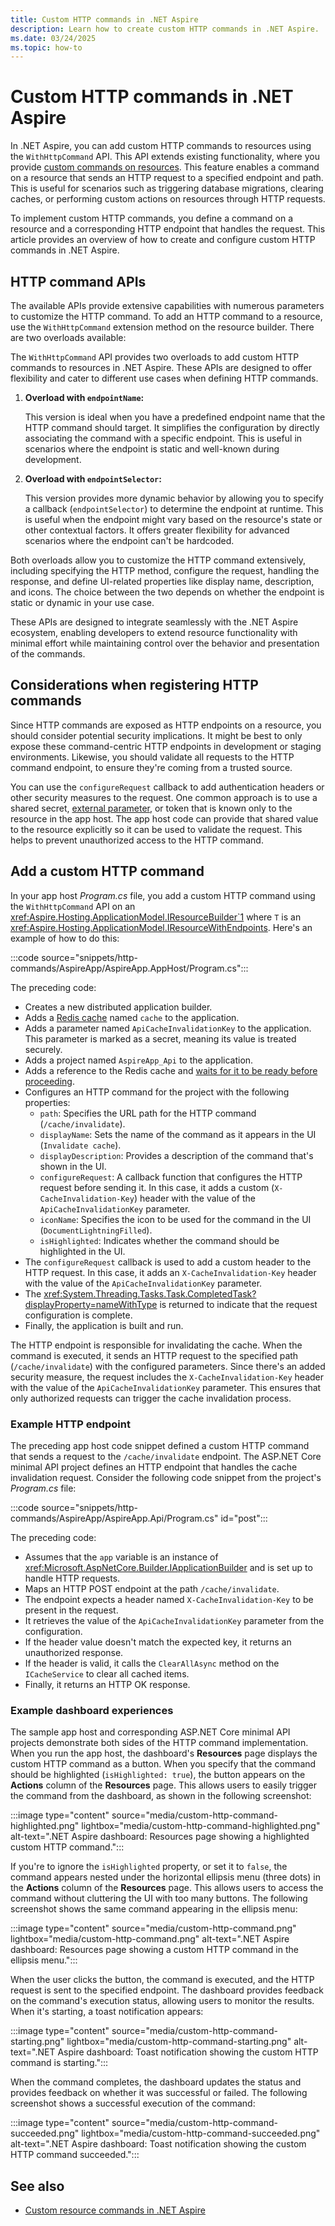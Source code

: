 ```yaml
---
title: Custom HTTP commands in .NET Aspire
description: Learn how to create custom HTTP commands in .NET Aspire.
ms.date: 03/24/2025
ms.topic: how-to
---
```


# Custom HTTP commands in .NET Aspire

In .NET Aspire, you can add custom HTTP commands to resources using the `WithHttpCommand` API. This API extends existing functionality, where you provide [custom commands on resources](custom-resource-commands.md). This feature enables a command on a resource that sends an HTTP request to a specified endpoint and path. This is useful for scenarios such as triggering database migrations, clearing caches, or performing custom actions on resources through HTTP requests.

To implement custom HTTP commands, you define a command on a resource and a corresponding HTTP endpoint that handles the request. This article provides an overview of how to create and configure custom HTTP commands in .NET Aspire.

## HTTP command APIs

The available APIs provide extensive capabilities with numerous parameters to customize the HTTP command. To add an HTTP command to a resource, use the `WithHttpCommand` extension method on the resource builder. There are two overloads available:

<!-- TODO: Replace with xref when available... -->

The `WithHttpCommand` API provides two overloads to add custom HTTP commands to resources in .NET Aspire. These APIs are designed to offer flexibility and cater to different use cases when defining HTTP commands.

1. **Overload with `endpointName`:**

    This version is ideal when you have a predefined endpoint name that the HTTP command should target. It simplifies the configuration by directly associating the command with a specific endpoint. This is useful in scenarios where the endpoint is static and well-known during development.

1. **Overload with `endpointSelector`:**

    This version provides more dynamic behavior by allowing you to specify a callback (`endpointSelector`) to determine the endpoint at runtime. This is useful when the endpoint might vary based on the resource's state or other contextual factors. It offers greater flexibility for advanced scenarios where the endpoint can't be hardcoded.

Both overloads allow you to customize the HTTP command extensively, including specifying the HTTP method, configure the request, handling the response, and define UI-related properties like display name, description, and icons. The choice between the two depends on whether the endpoint is static or dynamic in your use case.

These APIs are designed to integrate seamlessly with the .NET Aspire ecosystem, enabling developers to extend resource functionality with minimal effort while maintaining control over the behavior and presentation of the commands.

## Considerations when registering HTTP commands

Since HTTP commands are exposed as HTTP endpoints on a resource, you should consider potential security implications. It might be best to only expose these command-centric HTTP endpoints in development or staging environments. Likewise, you should validate all requests to the HTTP command endpoint, to ensure they're coming from a trusted source.

You can use the `configureRequest` callback to add authentication headers or other security measures to the request. One common approach is to use a shared secret, [external parameter](external-parameters.md), or token that is known only to the resource in the app host. The app host code can provide that shared value to the resource explicitly so it can be used to validate the request. This helps to prevent unauthorized access to the HTTP command.

## Add a custom HTTP command

In your app host _Program.cs_ file, you add a custom HTTP command using the `WithHttpCommand` API on an <xref:Aspire.Hosting.ApplicationModel.IResourceBuilder`1> where `T` is an <xref:Aspire.Hosting.ApplicationModel.IResourceWithEndpoints>. Here's an example of how to do this:

:::code source="snippets/http-commands/AspireApp/AspireApp.AppHost/Program.cs":::

The preceding code:

- Creates a new distributed application builder.
- Adds a [Redis cache](../caching/stackexchange-redis-integration.md) named `cache` to the application.
- Adds a parameter named `ApiCacheInvalidationKey` to the application. This parameter is marked as a secret, meaning its value is treated securely.
- Adds a project named `AspireApp_Api` to the application.
- Adds a reference to the Redis cache and [waits for it to be ready before proceeding](app-host-overview.md#waiting-for-resources).
- Configures an HTTP command for the project with the following properties:
  - `path`: Specifies the URL path for the HTTP command (`/cache/invalidate`).
  - `displayName`: Sets the name of the command as it appears in the UI (`Invalidate cache`).
  - `displayDescription`: Provides a description of the command that's shown in the UI.
  - `configureRequest`: A callback function that configures the HTTP request before sending it. In this case, it adds a custom (`X-CacheInvalidation-Key`) header with the value of the `ApiCacheInvalidationKey` parameter.
  - `iconName`: Specifies the icon to be used for the command in the UI (`DocumentLightningFilled`).
  - `isHighlighted`: Indicates whether the command should be highlighted in the UI.
- The `configureRequest` callback is used to add a custom header to the HTTP request. In this case, it adds an `X-CacheInvalidation-Key` header with the value of the `ApiCacheInvalidationKey` parameter.
- The <xref:System.Threading.Tasks.Task.CompletedTask?displayProperty=nameWithType> is returned to indicate that the request configuration is complete.
- Finally, the application is built and run.

The HTTP endpoint is responsible for invalidating the cache. When the command is executed, it sends an HTTP request to the specified path (`/cache/invalidate`) with the configured parameters. Since there's an added security measure, the request includes the `X-CacheInvalidation-Key` header with the value of the `ApiCacheInvalidationKey` parameter. This ensures that only authorized requests can trigger the cache invalidation process.

### Example HTTP endpoint

The preceding app host code snippet defined a custom HTTP command that sends a request to the `/cache/invalidate` endpoint. The ASP.NET Core minimal API project defines an HTTP endpoint that handles the cache invalidation request. Consider the following code snippet from the project's _Program.cs_ file:

:::code source="snippets/http-commands/AspireApp/AspireApp.Api/Program.cs" id="post":::

The preceding code:

- Assumes that the `app` variable is an instance of <xref:Microsoft.AspNetCore.Builder.IApplicationBuilder> and is set up to handle HTTP requests.
- Maps an HTTP POST endpoint at the path `/cache/invalidate`.
- The endpoint expects a header named `X-CacheInvalidation-Key` to be present in the request.
- It retrieves the value of the `ApiCacheInvalidationKey` parameter from the configuration.
- If the header value doesn't match the expected key, it returns an unauthorized response.
- If the header is valid, it calls the `ClearAllAsync` method on the `ICacheService` to clear all cached items.
- Finally, it returns an HTTP OK response.

### Example dashboard experiences

The sample app host and corresponding ASP.NET Core minimal API projects demonstrate both sides of the HTTP command implementation. When you run the app host, the dashboard's **Resources** page displays the custom HTTP command as a button. When you specify that the command should be highlighted (`isHighlighted: true`), the button appears on the **Actions** column of the **Resources** page. This allows users to easily trigger the command from the dashboard, as shown in the following screenshot:

:::image type="content" source="media/custom-http-command-highlighted.png" lightbox="media/custom-http-command-highlighted.png" alt-text=".NET Aspire dashboard: Resources page showing a highlighted custom HTTP command.":::

If you're to ignore the `isHighlighted` property, or set it to `false`, the command appears nested under the horizontal ellipsis menu (three dots) in the **Actions** column of the **Resources** page. This allows users to access the command without cluttering the UI with too many buttons. The following screenshot shows the same command appearing in the ellipsis menu:

:::image type="content" source="media/custom-http-command.png" lightbox="media/custom-http-command.png" alt-text=".NET Aspire dashboard: Resources page showing a custom HTTP command in the ellipsis menu.":::

When the user clicks the button, the command is executed, and the HTTP request is sent to the specified endpoint. The dashboard provides feedback on the command's execution status, allowing users to monitor the results. When it's starting, a toast notification appears:

:::image type="content" source="media/custom-http-command-starting.png" lightbox="media/custom-http-command-starting.png" alt-text=".NET Aspire dashboard: Toast notification showing the custom HTTP command is starting.":::

When the command completes, the dashboard updates the status and provides feedback on whether it was successful or failed. The following screenshot shows a successful execution of the command:

:::image type="content" source="media/custom-http-command-succeeded.png" lightbox="media/custom-http-command-succeeded.png" alt-text=".NET Aspire dashboard: Toast notification showing the custom HTTP command succeeded.":::

## See also

- [Custom resource commands in .NET Aspire](custom-resource-commands.md)
